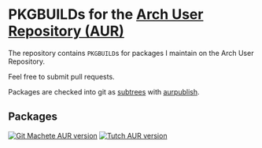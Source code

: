 # PKGBUILDs for the [Arch User Repository (AUR)](https://www.archlinux.org/)
The repository contains `PKGBUILD`s for packages I maintain on the Arch User Repository.

Feel free to submit pull requests.

Packages are checked into git as [subtrees](https://github.com/git/git/blob/master/contrib/subtree/git-subtree.txt) with [aurpublish](https://github.com/eli-schwartz/aurpublish).

## Packages

[![Git Machete AUR version](https://img.shields.io/aur/version/git-machete.svg?label=git-machete&style=for-the-badge)](https://aur.archlinux.org/packages/git-machete/)
[![Tutch AUR version](https://img.shields.io/aur/version/tutch.svg?label=tutch&style=for-the-badge)](https://aur.archlinux.org/packages/tutch/)


